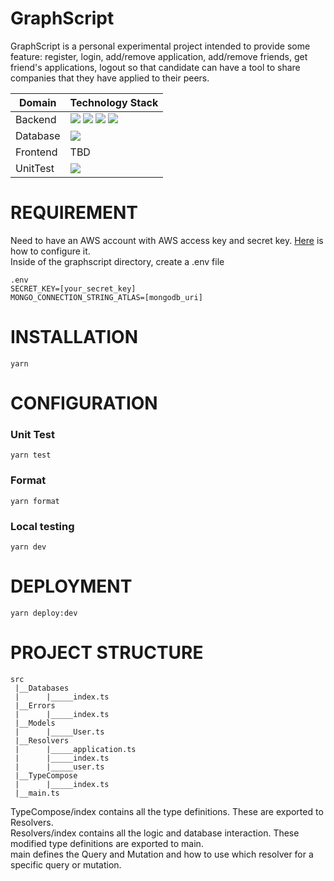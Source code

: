# GraphScript


GraphScript is a personal experimental project intended to provide some feature: register, login, add/remove application, add/remove friends, get friend's applications, logout so that candidate can have a tool to share companies that they have applied to their peers.

| Domain   | Technology Stack   |
| -------- | ------------------ |
| Backend  | ![](https://img.shields.io/static/v1?label=&message=Typescript&logo=Typescript&color=blue&logoColor=white&style=flat-square) ![](https://img.shields.io/static/v1?label=&message=aws&logo=amazon-aws&color=orange&logoColor=white&style=flat-square) ![](https://img.shields.io/static/v1?label=&message=serverless&logo=serverless&color=black&logoColor=red&style=flat-square) ![](https://img.shields.io/static/v1?label=&message=graphql-compose&logo=graphql&color=purple&logoColor=ff69b4&style=flat-square) |
| Database | ![](https://img.shields.io/static/v1?label=&message=mongoDB&logo=mongodb&color=white&logoColor=green&style=flat-square)     |
| Frontend | TBD |
| UnitTest | ![](https://img.shields.io/static/v1?label=&message=Jest&logo=jest&color=white&logoColor=red&style=flat-square)  |
  

# REQUIREMENT
Need to have an AWS account with AWS access key and secret key. [Here](https://www.serverless.com/framework/docs/providers/aws/cli-reference/config-credentials/) is how to configure it.   
Inside of the graphscript directory, create a .env file
```
.env
SECRET_KEY=[your_secret_key]
MONGO_CONNECTION_STRING_ATLAS=[mongodb_uri]
```
# INSTALLATION
```
yarn
```

# CONFIGURATION 
### Unit Test
```
yarn test
```
### Format
```
yarn format
```
### Local testing
```
yarn dev
```

# DEPLOYMENT
```
yarn deploy:dev
```

# PROJECT STRUCTURE
```
src
 |__Databases
 |      |_____index.ts
 |__Errors
 |      |_____index.ts
 |__Models
 |      |_____User.ts
 |__Resolvers
 |      |_____application.ts
 |      |_____index.ts
 |      |_____user.ts
 |__TypeCompose
 |      |_____index.ts
 |__main.ts
```
TypeCompose/index contains all the type definitions. These are exported to Resolvers.  
Resolvers/index contains all the logic and database interaction. These modified type definitions are exported to main.  
main defines the Query and Mutation and how to use which resolver for a specific query or mutation.
